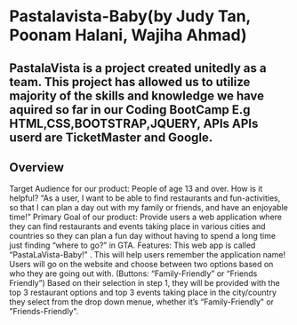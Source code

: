 # Pastalavista-Baby(by Judy Tan, Poonam Halani, Wajiha Ahmad)
PastalaVista is a project created unitedly as a team.
This project has allowed us to utilize majority of the skills and knowledge we have aquired so far in our Coding BootCamp
E.g HTML,CSS,BOOTSTRAP,JQUERY, APIs
APIs userd are TicketMaster and Google.
----------------------------------
Overview
------------------------------------
Target Audience for our product: People of age 13 and over.
How is it helpful? “As a user, I want to be able to find restaurants and fun-activities, so that I can plan a day out with my family or friends, and have an enjoyable time!”
Primary Goal of our product: Provide users a web application where they can find restaurants and events taking place in various cities and countries so they can plan a fun day without having to spend a long time just finding “where to go?” in GTA.
Features:
This web app is called “PastaLaVista-Baby!” . This will help users remember the application name!
Users will go on the website and choose between two options based on who they are going out with. (Buttons: “Family-Friendly” or “Friends Friendly”)
Based on their selection in step 1, they will be provided with the top 3 restaurant options and top 3 events taking place in the city/country they select from the drop down menue, whether it’s “Family-Friendly" or "Friends-Friendly".